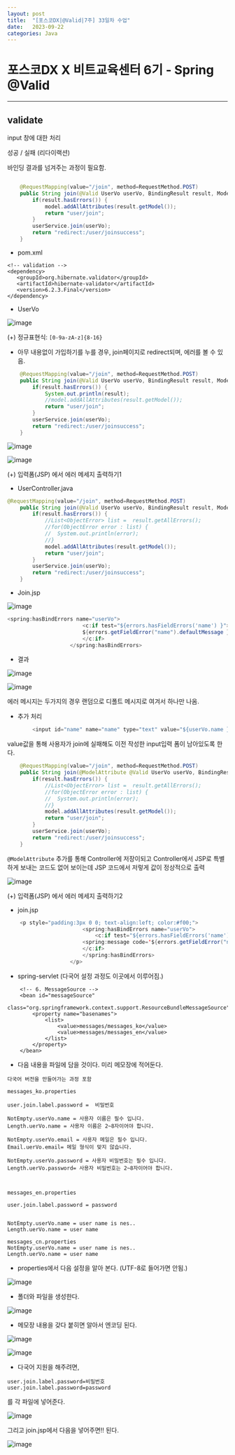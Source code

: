```yaml
---
layout: post
title:  "[포스코DX|@Valid|7주] 33일차 수업"
date:   2023-09-22
categories: Java
---
```


# 포스코DX X 비트교육센터 6기 - Spring @Valid

---

## validate

input 창에 대한 처리


성공  / 실패 (리다이랙션)

바인딩 결과를 넘겨주는 과정이 필요함.

```java

	@RequestMapping(value="/join", method=RequestMethod.POST)
	public String join(@Valid UserVo userVo, BindingResult result, Model model) {
		if(result.hasErrors()) {
			model.addAllAttributes(result.getModel());
			return "user/join";
		}
		userService.join(userVo);
		return "redirect:/user/joinsuccess";
	}
```


- pom.xml

```
<!-- validation -->
<dependency>
   <groupId>org.hibernate.validator</groupId>
   <artifactId>hibernate-validator</artifactId>
   <version>6.2.3.Final</version>
</dependency>
```

- UserVo

![image](https://github.com/talkingOrange/talkingOrange.github.io/assets/88815795/bad9ccdc-aab0-4c19-98b8-65a61f6c125d)


(+) 정규표현식: `[0-9a-zA-z]{8-16}`

- 아무 내용없이 가입하기를 누를 경우, join페이지로 redirect되며, 에러를 볼 수 있음. 

```java
	@RequestMapping(value="/join", method=RequestMethod.POST)
	public String join(@Valid UserVo userVo, BindingResult result, Model model) {
		if(result.hasErrors()) {
			System.out.println(result);
			//model.addAllAttributes(result.getModel());
			return "user/join";
		}
		userService.join(userVo);
		return "redirect:/user/joinsuccess";
	}
```

![image](https://github.com/talkingOrange/talkingOrange.github.io/assets/88815795/6c8f4f16-33fd-4b19-a1c7-2d435855145f)

![image](https://github.com/talkingOrange/talkingOrange.github.io/assets/88815795/ac1ec22c-017c-4b6f-a11b-20e97353af39)


(+) 입력폼(JSP) 에서 에러 메세지 출력하기1

- UserController.java

```java
@RequestMapping(value="/join", method=RequestMethod.POST)
	public String join(@Valid UserVo userVo, BindingResult result, Model model) {
		if(result.hasErrors()) {
			//List<ObjectError> list =  result.getAllErrors();
			//for(ObjectError error : list) {
			//	System.out.println(error);
			//}
			model.addAllAttributes(result.getModel());
			return "user/join";
		}
		userService.join(userVo);
		return "redirect:/user/joinsuccess";
	}
```

- Join.jsp

![image](https://github.com/talkingOrange/talkingOrange.github.io/assets/88815795/98921977-d409-4fec-adae-bea1c23ae9d1)


```java
<spring:hasBindErrors name="userVo">
						<c:if test="${errors.hasFieldErrors('name') }">
					 	${errors.getFieldError("name").defaultMessage }
						</c:if>
					</spring:hasBindErrors>
```

- 결과

![image](https://github.com/talkingOrange/talkingOrange.github.io/assets/88815795/a6abebf2-9519-4d29-bad7-2bd13d9da638)

![image](https://github.com/talkingOrange/talkingOrange.github.io/assets/88815795/c8a3bdd1-58d6-431e-8578-394c80b7cd71)

에러 메시지는 두가지의 경우 랜덤으로 디폴트 메시지로 여겨서 하나만 나옴.


- 추가 처리

```java
		<input id="name" name="name" type="text" value="${userVo.name }">
```

value값을 통해 사용자가 join에 실패해도 이전 작성한 input입력 폼이 남아있도록 한다. 


```java
	@RequestMapping(value="/join", method=RequestMethod.POST)
	public String join(@ModelAttribute @Valid UserVo userVo, BindingResult result, Model model) {
		if(result.hasErrors()) {
			//List<ObjectError> list =  result.getAllErrors();
			//for(ObjectError error : list) {
			//	System.out.println(error);
			//}
			model.addAllAttributes(result.getModel());
			return "user/join";
		}
		userService.join(userVo);
		return "redirect:/user/joinsuccess";
	}
```

`@ModelAttribute` 추가를 통해 Controller에 저장이되고 Controller에서 JSP로 특별하게 보내는 코드도 없어 보이는데 JSP 코드에서 저렇게 값이 정상적으로 출력

![image](https://github.com/talkingOrange/talkingOrange.github.io/assets/88815795/e7cdc357-a085-4390-8f7e-faaf425826f8)


(+) 입력폼(JSP) 에서 에러 메세지 출력하기2

- join.jsp

```java
	<p style="padding:3px 0 0; text-align:left; color:#f00;">
						<spring:hasBindErrors name="userVo">
							<c:if test="${errors.hasFieldErrors('name') }">
					 	<spring:message code='${errors.getFieldError("name").codes[0] }'/>
						</c:if>
						</spring:hasBindErrors>
					</p>
```

- spring-servlet (다국어 설정 과정도 이곳에서 이루어짐.)

```
	<!-- 6. MessageSource -->
	<bean id="messageSource"
		class="org.springframework.context.support.ResourceBundleMessageSource">
		<property name="basenames">
			<list>
				<value>messages/messages_ko</value>
				<value>messages/messages_en</value>
			</list>
		</property>
	</bean>
```




- 다음 내용을 파일에 담을 것이다. 미리 메모장에 적어둔다.

```
다국어 버전을 만들어가는 과정 포함

messages_ko.properties

user.join.label.password =  비밀번호

NotEmpty.userVo.name = 사용자 이름은 필수 입니다.
Length.uerVo.name = 사용자 이름은 2~8자이어야 합니다.

NotEmpty.userVo.email = 사용자 메일은 필수 입니다.
Email.uerVo.email= 메일 형식이 맞지 않습니다.

NotEmpty.userVo.password = 사용자 비밀번호는 필수 입니다.
Length.uerVo.password= 사용자 비밀번호는 2~8자이어야 합니다.



messages_en.properties

user.join.label.password = password


NotEmpty.userVo.name = user name is nes..
Length.uerVo.name = user name

messages_cn.properties
NotEmpty.userVo.name = user name is nes..
Length.uerVo.name = user name

```

-  properties에서 다음 설정을 알아 본다. (UTF-8로 들어가면 안됨.)

![image](https://github.com/talkingOrange/talkingOrange.github.io/assets/88815795/e63bf97e-001d-40ea-af96-e50ef84498bf)

- 폴더와 파일을 생성한다.

![image](https://github.com/talkingOrange/talkingOrange.github.io/assets/88815795/6109b003-701f-4867-94ed-bf8f6f7e67aa)

- 메모장 내용을 갖다 붙히면 알아서 엔코딩 된다.

![image](https://github.com/talkingOrange/talkingOrange.github.io/assets/88815795/d55a5e50-e153-4e77-9cfc-ba5c909c4e21)


![image](https://github.com/talkingOrange/talkingOrange.github.io/assets/88815795/31bcc9f5-0b27-492e-ad0e-f6c8691ac203)


- 다국어 지원을 해주려면,

```
user.join.label.password=비밀번호
user.join.label.password=password
```

를 각 파일에 넣어준다.

![image](https://github.com/talkingOrange/talkingOrange.github.io/assets/88815795/8f7fbcf7-9893-4413-9e38-70c0f4d9f09a)

그리고 join.jsp에서 다음을 넣어주면!! 된다.

![image](https://github.com/talkingOrange/talkingOrange.github.io/assets/88815795/d0e64e4d-3f76-4f61-afac-aa7706d0dcc1)
